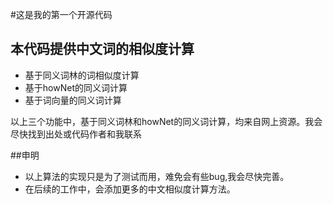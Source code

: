 ﻿#这是我的第一个开源代码
## 本代码提供中文词的相似度计算
* 基于同义词林的词相似度计算
* 基于howNet的同义词计算
* 基于词向量的同义词计算

以上三个功能中，基于同义词林和howNet的同义词计算，均来自网上资源。我会尽快找到出处或代码作者和我联系

##申明
* 以上算法的实现只是为了测试而用，难免会有些bug,我会尽快完善。
* 在后续的工作中，会添加更多的中文相似度计算方法。